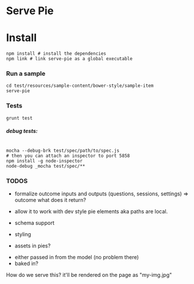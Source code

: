 # Serve Pie 

# Install

```
npm install # install the dependencies
npm link # link serve-pie as a global executable

```

### Run a sample

```
cd test/resources/sample-content/bower-style/sample-item
serve-pie 
```

### Tests

```
grunt test

```
##### debug tests: 

```

mocha --debug-brk test/spec/path/to/spec.js
# then you can attach an inspector to port 5858
npm install -g node-inspector
node-debug _mocha test/spec/**
```

### TODOS

* formalize outcome inputs and outputs (questions, sessions, settings) => outcome what does it return?
* allow it to work with dev style pie elements aka paths are local.
* schema support
* styling

* assets in pies?

- either passed in from the model (no problem there)
- baked in?

<template>
  <img src="my-img.jpg"/>
</template>

How do we serve this? it'll be rendered on the page as "my-img.jpg"